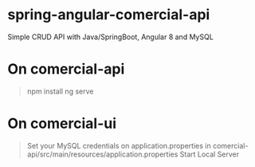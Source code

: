 # spring-angular-comercial-api
Simple CRUD API with Java/SpringBoot, Angular 8 and MySQL

# On comercial-api 
> npm install 
> ng serve 

# On comercial-ui
> Set your MySQL credentials on application.properties in comercial-api/src/main/resources/application.properties
> Start Local Server 